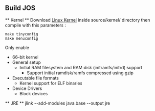 ## Build JOS 


** Kernel **
Download [Linux Kernel](https://kernel.org/) inside source/kernel/ directory then compile with this parameters : 

	make tinyconfig 
	make menuconfig 

Only enable 
* 66-bit kernel 
* General setup
	* Initial RAM filesystem and RAM disk (initramfs/initrd) support 
		* Support initial ramdisk/ramfs compressed using gzip 
* Executable file formats
	* Kernel support for ELF binaries 
* Device Drivers
	* Block devices


** JRE ** 
	jlink --add-modules java.base --output jre
